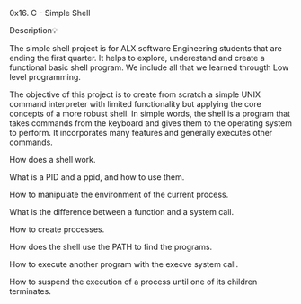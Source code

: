 0x16. C - Simple Shell

Description💡

The simple shell project is for ALX software Engineering students that are ending the first quarter. It helps to explore, underestand and create a functional basic shell program. We include all that we learned througth Low level programming.

The objective of this project is to create from scratch a simple UNIX command interpreter with limited functionality but applying the core concepts of a more robust shell. In simple words, the shell is a program that takes commands from the keyboard and gives them to the operating system to perform. It incorporates many features and generally executes other commands.

How does a shell work.

What is a PID and a ppid, and how to use them.

How to manipulate the environment of the current process.

What is the difference between a function and a system call.

How to create processes.

How does the shell use the PATH to find the programs.

How to execute another program with the execve system call.

How to suspend the execution of a process until one of its children terminates.
